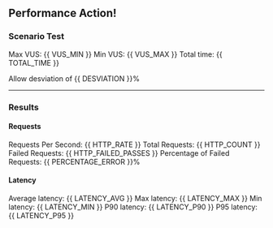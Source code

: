 ## Performance Action!

### Scenario Test

Max VUS: {{ VUS_MIN }}
Min VUS: {{ VUS_MAX }}
Total time: {{ TOTAL_TIME }}

Allow desviation of {{ DESVIATION }}%

---

### Results

#### Requests

Requests Per Second: {{ HTTP_RATE }}
Total Requests: {{ HTTP_COUNT }}
Failed Requests: {{ HTTP_FAILED_PASSES }}
Percentage of Failed Requests: {{ PERCENTAGE_ERROR }}%

#### Latency

Average latency: {{ LATENCY_AVG }}
Max latency: {{ LATENCY_MAX }}
Min latency: {{ LATENCY_MIN }}
P90 latency: {{ LATENCY_P90 }}
P95 latency: {{ LATENCY_P95 }}
